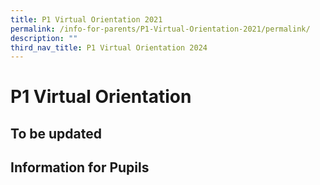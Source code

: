 ```yaml
---
title: P1 Virtual Orientation 2021
permalink: /info-for-parents/P1-Virtual-Orientation-2021/permalink/
description: ""
third_nav_title: P1 Virtual Orientation 2024
---
```

P1 Virtual Orientation
===========================
To be updated 
----------



Information for Pupils
----------------------